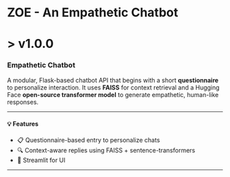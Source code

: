 # ZOE - An Empathetic Chatbot

# > v1.0.0
### Empathetic Chatbot

A modular, Flask-based chatbot API that begins with a short **questionnaire** to personalize interaction. It uses **FAISS** for context retrieval and a Hugging Face **open-source transformer model** to generate empathetic, human-like responses.

---

#### 💡 Features

- 📋 Questionnaire-based entry to personalize chats
- 🔍 Context-aware replies using FAISS + sentence-transformers
- 🔗 Streamlit for UI

---


